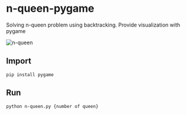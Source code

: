 # n-queen-pygame
Solving n-queen problem using backtracking.
Provide visualization with pygame


![n-queen](https://user-images.githubusercontent.com/74141558/224416174-7c435a0b-858b-405d-befe-8c224c9b209a.gif)


## Import
```
pip install pygame
```

## Run
```
python n-queen.py {number of queen}

```
